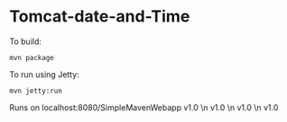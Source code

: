 # Tomcat-date-and-Time

To build:

```mvn package```

To run using Jetty:

```mvn jetty:run```

Runs on localhost:8080/SimpleMavenWebapp
v1.0
\n v1.0
\n v1.0
\n v1.0
